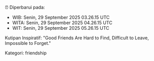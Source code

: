 ⏰ Diperbarui pada:
- WIB: Senin, 29 September 2025 03.26.15 UTC
- WITA: Senin, 29 September 2025 04.26.15 UTC
- WIT: Senin, 29 September 2025 05.26.15 UTC

Kutipan Inspiratif:
"Good Friends Are Hard to Find, Difficult to Leave, Impossible to Forget."


Kategori: friendship

